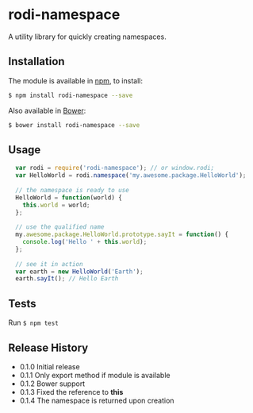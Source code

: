 # rodi-namespace

A utility library for quickly creating namespaces.

## Installation

The module is available in [npm](https://www.npmjs.com/package/simple-namespace), to install: 
```bash
$ npm install rodi-namespace --save
```
Also available in [Bower](http://bower.io/):
```bash
$ bower install rodi-namespace --save
```  

## Usage
```javascript
  var rodi = require('rodi-namespace'); // or window.rodi;
  var HelloWorld = rodi.namespace('my.awesome.package.HelloWorld');
  
  // the namespace is ready to use
  HelloWorld = function(world) { 
    this.world = world; 
  };
  
  // use the qualified name
  my.awesome.package.HelloWorld.prototype.sayIt = function() { 
    console.log('Hello ' + this.world); 
  };
  
  // see it in action
  var earth = new HelloWorld('Earth');
  earth.sayIt(); // Hello Earth
```

## Tests

  Run ```$ npm test```

## Release History

* 0.1.0 Initial release
* 0.1.1 Only export method if module is available
* 0.1.2 Bower support
* 0.1.3 Fixed the reference to **this**
* 0.1.4 The namespace is returned upon creation
